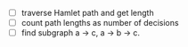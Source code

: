 - [ ] traverse Hamlet path and get length
- [ ] count path lengths as number of decisions
- [ ] find subgraph a -> c, a -> b -> c.
